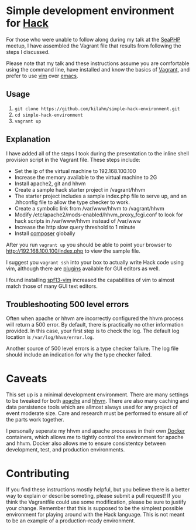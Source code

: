 # Simple development environment for [Hack](www.hacklang.org)

For those who were unable to follow along during my talk at the [SeaPHP](http://www.meetup.com/seaphp/events/219969983/) meetup, I have assembled the Vagrant file that results from following the steps I discussed.

Please note that my talk and these instructions assume you are comfortable using the command line, have installed and know the basics of [Vagrant](https://www.vagrantup.com/), and prefer to use [vim](http://www.vim.org/) over [emacs](http://www.gnu.org/software/emacs/).

## Usage

1. `git clone https://github.com/kilahm/simple-hack-environment.git`
2. `cd simple-hack-environment`
3. `vagrant up`

## Explanation

I have added all of the steps I took during the presentation to the inline shell provision script in the Vagrant file.  These steps include:

* Set the ip of the virtual machine to 192.168.100.100
* Increase  the memory available to the virtual machine to 2G
* Install apache2, git and hhvm
* Create a sample hack starter project in /vagrant/hhvm
 * The starter project includes a sample index.php file to serve up, and an .hhconfig file to allow the type checker to work.
* Create a symbolic link from /var/www/hhvm to /vagrant/hhvm
* Modify /etc/apache2/mods-enabled/hhvm_proxy_fcgi.conf to look for hack scripts in /var/www/hhvm instead of /var/www
* Increase the http slow query threshold to 1 minute
* Install [composer](https://getcomposer.org/) globally

After you run `vagrant up` you should be able to point your browser to http://192.168.100.100/index.php to view the sample file.

I suggest you `vagrant ssh` into your box to actually write Hack code using vim, although there are [plugins](https://github.com/facebook/hhvm/wiki/Hack%20Editor%20Plugins) available for GUI editors as well.

I found installing [spf13-vim](http://vim.spf13.com/) increased the capabilities of vim to almost match those of many GUI text editors.

## Troubleshooting 500 level errors

Often when apache or hhvm are incorrectly configured the hhvm process will return a 500 error.  By default, there is practically no other information provided.  In this case, your first step is to check the log.  The default log location is `/var/log/hhvm/error.log`.

Another source of 500 level errors is a type checker failure.  The log file should include an indication for why the type checker failed.

# Caveats

This set up is a minimal development environment.  There are many settings to be tweaked for both [apache](http://httpd.apache.org/docs/2.4/configuring.html) and [hhvm](https://github.com/facebook/hhvm/wiki/INI-Settings).  There are also many caching and data persistence tools which are allmost always used for any project of event moderate size.  Care and research must be performed to ensure all of the parts work together.

I personally seperate my hhvm and apache processes in their own [Docker](https://www.docker.com/) containers, which allows me to tightly control the environment for apache and hhvm. Docker also allows me to ensure consistentcy between development, test, and production environments.

# Contributing

If you find these instructions mostly helpful, but you believe there is a better way to explain or describe someting, please submit a pull request!
If you think the Vagrantfile could use some modification, please be sure to justify your change.  Remember that this is supposed to be the simplest possible environment for playing around with the Hack language.  This is not meant to be an example of a production-ready environment.
